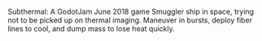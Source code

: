 Subthermal: A GodotJam June 2018 game
Smuggler ship in space, trying not to be picked up on thermal imaging.
Maneuver in bursts, deploy fiber lines to cool, and dump mass to lose heat quickly.

